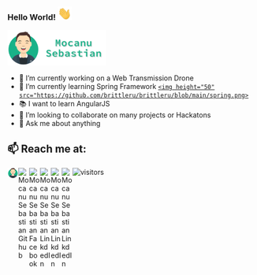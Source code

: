 ### Hello World! <img src="https://github.com/brittleru/brittleru/blob/main/Hi.gif" width="28px">
<img src="https://github.com/brittleru/brittleru/blob/main/logo.png" width="200px">

- 🔭 I’m currently working on a Web Transmission Drone
- 🌱 I’m currently learning Spring Framework
<code><a href="https://spring.io/" target="_blank"><img height="50" src="https://github.com/brittleru/brittleru/blob/main/spring.png></a></code>
- :books: I want to learn AngularJS
- 👯 I’m looking to collaborate on many projects or Hackatons
- 💬 Ask me about anything


## 📫 Reach me at:
<a href="https://brittleru.github.io/sebastianmocanu/" target="_blank">
  <img align="left" alt="Mocanu Sebastian Personal Site" width="22px" src="https://github.com/brittleru/brittleru/blob/main/avatar.png" />
</a>
<a href="https://github.com/brittleru" target="_blank">
  <img align="left" alt="Mocanu Sebastian Github" width="22px" src="https://cdn.jsdelivr.net/npm/simple-icons@v3/icons/github.svg" />
</a>
<a href="https://www.facebook.com/SSeby14/" target="_blank">
  <img align="left" alt="Mocanu Sebastian Facebook" width="22px" src="https://cdn.jsdelivr.net/npm/simple-icons@v3/icons/facebook.svg" />
</a>
<a href="https://www.linkedin.com/in/mocanu-sebastian-b76a61184/" target="_blank">
  <img align="left" alt="Mocanu Sebastian LinkdedIn" width="22px" src="https://cdn.jsdelivr.net/npm/simple-icons@v3/icons/linkedin.svg" />
</a>
<a href="https://www.freecodecamp.org/brittle" target="_blank">
  <img align="left" alt="Mocanu Sebastian LinkdedIn" width="22px" src="https://cdn.jsdelivr.net/npm/simple-icons@v3/icons/freecodecamp.svg" />
</a>
<a href="mailto:smocanu10@yahoo.com" subject="feedback" target="_blank">
  <img align="left" alt="Mocanu Sebastian LinkdedIn" width="22px" src="https://cdn.jsdelivr.net/npm/simple-icons@v3/icons/yahoo.svg" />
</a>

![visitors](https://visitor-badge.glitch.me/badge?page_id=brittleru.brittleru)

<br />



